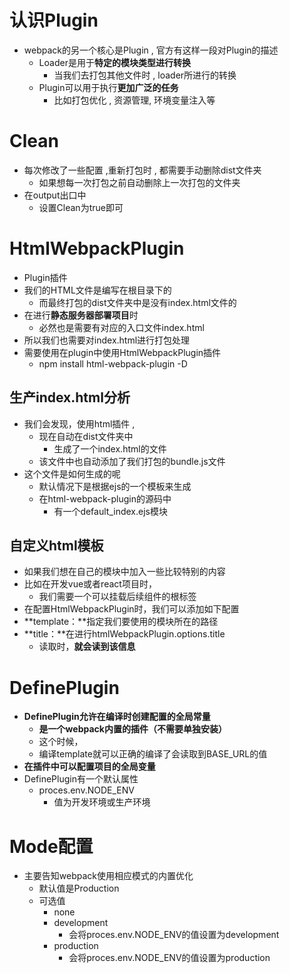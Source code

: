 # 认识Plugin

- webpack的另一个核心是Plugin , 官方有这样一段对Plugin的描述
  - Loader是用于**特定的模块类型进行转换**
    - 当我们去打包其他文件时 , loader所进行的转换
  - Plugin可以用于执行**更加广泛的任务**
    - 比如打包优化 , 资源管理, 环境变量注入等

# Clean

- 每次修改了一些配置 ,重新打包时 , 都需要手动删除dist文件夹
  - 如果想每一次打包之前自动删除上一次打包的文件夹
- 在output出口中
  - 设置Clean为true即可

# HtmlWebpackPlugin

- Plugin插件
- 我们的HTML文件是编写在根目录下的
  - 而最终打包的dist文件夹中是没有index.html文件的
- 在进行**静态服务器部署项目**时
  - 必然也是需要有对应的入口文件index.html
- 所以我们也需要对index.html进行打包处理
- 需要使用在plugin中使用HtmlWebpackPlugin插件
  - npm install html-webpack-plugin -D

## 生产index.html分析

- 我们会发现，使用html插件 , 
  - 现在自动在dist文件夹中
    - 生成了一个index.html的文件
  - 该文件中也自动添加了我们打包的bundle.js文件
- 这个文件是如何生成的呢
  - 默认情况下是根据ejs的一个模板来生成
  - 在html-webpack-plugin的源码中
    - 有一个default_index.ejs模块

## 自定义html模板

- 如果我们想在自己的模块中加入一些比较特别的内容
- 比如在开发vue或者react项目时，
  - 我们需要一个可以挂载后续组件的根标签 <div id="app"></div>
-  在配置HtmlWebpackPlugin时，我们可以添加如下配置
  - **template：**指定我们要使用的模块所在的路径
  - **title：**在进行htmlWebpackPlugin.options.title
    - 读取时，**就会读到该信息**

# DefinePlugin

- **DefinePlugin允许在编译时创建配置的全局常量**
  - **是一个webpack内置的插件（不需要单独安装）**
  -  这个时候，
    - 编译template就可以正确的编译了会读取到BASE_URL的值
- **在插件中可以配置项目的全局变量**
- DefinePlugin有一个默认属性
  - proces.env.NODE_ENV
    - 值为开发环境或生产环境

# Mode配置

- 主要告知webpack使用相应模式的内置优化
  - 默认值是Production
  - 可选值
    - none
    - development
      - 会将proces.env.NODE_ENV的值设置为development
    - production
      - 会将proces.env.NODE_ENV的值设置为production